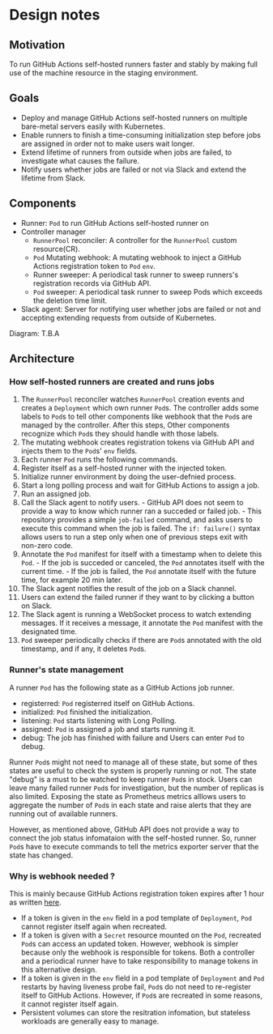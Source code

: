 Design notes
============

Motivation
----------

To run GitHub Actions self-hosted runners faster and stably by making full use of
the machine resource in the staging environment.

Goals
-----

- Deploy and manage GitHub Actions self-hosted runners on multiple bare-metal
  servers easily with Kubernetes.
- Enable runners to finish a time-consuming initialization step before jobs are
  assigned in order not to make users wait longer.
- Extend lifetime of runners from outside when jobs are failed, to investigate
  what causes the failure.
- Notify users whether jobs are failed or not via Slack and extend the lifetime
  from Slack.

Components
------------

- Runner: `Pod` to run GitHub Actions self-hosted runner on
- Controller manager
  - `RunnerPool` reconciler: A controller for the `RunnerPool` custom resource(CR).
  -  `Pod` Mutating webhook: A mutating webhook to inject a GitHub Actions
     registration token to `Pod` `env`.
  - Runner sweeper: A periodical task runner to sweep runners's registration
    records via GitHub API.
  - `Pod` sweeper: A periodical task runner to sweep Pods which exceeds the deletion
    time limit.
- Slack agent: Server for notifying user whether jobs are failed or not and
  accepting extending requests from outside of Kubernetes.

Diagram: T.B.A

Architecture
------------

### How self-hosted runners are created and runs jobs

1. The `RunnerPool` reconciler watches `RunnerPool` creation events and creates
  a `Deployment` which own runner `Pod`s. The controller adds some labels to
  `Pod`s to tell other components like webhook that the `Pod`s are managed by
  the controller. After this steps, Other components recognize which `Pod`s
  they should handle with those labels.
1. The mutating webhook creates registration tokens via GitHub API and injects
  them to the `Pod`s' `env` fields.
1. Each runner `Pod` runs the following commands.
  1. Register itself as a self-hosted runner with the injected token.
  1. Initialize runner environment by doing the user-defnied process.
  1. Start a long polling process and wait for GitHub Actions to assign a job.
  1. Run an assigned job.
  1. Call the Slack agent to notify users.
    - GitHub API does not seem to provide a way to know which runner ran a
      succeded or failed job.
    - This repository provides a simple `job-failed` command, and asks users to
      execute this command when the job is failed. The `if: failure()` syntax
      allows users to run a step only when one of previous steps exit with non-zero
      code.
  1. Annotate the `Pod` manifest for itself with a timestamp when to delete this
    `Pod`.
    - If the job is succeded or canceled, the `Pod` annotates itself with the
      current time.
    - If the job is failed, the `Pod` annotate itself with the future time, for
      example 20 min later.
1. The Slack agent notifies the result of the job on a Slack channel.
1. Users can extend the failed runner if they want to by clicking a button on Slack.
1. The Slack agent is running a WebSocket process to watch extending messages.
  If it receives a message, it annotate the `Pod` manifest with the designated time.
1. `Pod` sweeper periodically checks if there are `Pod`s annotated with the old
  timestamp, and if any, it deletes `Pod`s.

### Runner's state management

A runner `Pod` has the following state as a GitHub Actions job runner.

- registerred: `Pod` registerred itself on GitHub Actions.
- initialized: `Pod` finished the initialization.
- listening: `Pod` starts listening with Long Polling.
- assigned: `Pod` is assigned a job and starts running it.
- debug: The job has finished with failure and Users can enter `Pod` to debug.

Runner `Pod`s might not need to manage all of these state, but some of thes states
are useful to check the system is properly running or not.
The state "debug" is a must to be watched to keep runner `Pod`s in stock.
Users can leave many failed runner `Pod`s for investigation, but the number of
replicas is also limited. Exposing the state as Prometheus metrics alllows users
to aggregate the number of `Pod`s in each state and raise alerts that they are
running out of available runners.

However, as mentioned above, GitHub API does not provide a way to connect the job
status infomataion with the self-hosted runner.  So, runner `Pod`s have to execute
commands to tell the metrics exporter server that the state has changed.

### Why is webhook needed ?

This is mainly because GitHub Actions registration token expires after 1 hour as written [here](https://docs.github.com/en/rest/reference/actions#create-a-registration-token-for-a-repository).

- If a token is given in the `env` field in a pod template of `Deployment`, `Pod`
  cannot register itself again when recreated.
- If a token is given with a `Secret` resource mounted on the `Pod`, recreated
  `Pod`s can access an updated token.
  However, webhook is simpler because only the webhook is responsible for tokens.
  Both a controller and a periodical runner have to take responsibility to manage
  tokens in this alternative design.
- If a token is given in the `env` field in a pod template of `Deployment` and
  `Pod` restarts by having liveness probe fail, `Pod`s do not need to re-register
  itself to GitHub Actions.
  However, if `Pod`s are recreated in some reasons, it cannot register itself again.
- Persistent volumes can store the resitration infomation, but stateless workloads
  are generally easy to manage.

